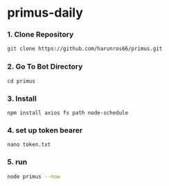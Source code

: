 # primus-daily

### 1. Clone Repository

```bash
git clone https://github.com/harunros66/primus.git
```

### 2. Go To Bot Directory
```
cd primus
```

### 3. Install
```
npm install axios fs path node-schedule
```

### 4. set up token bearer
```
nano token.txt
```

### 5. run

```bash
node primus --now
```
